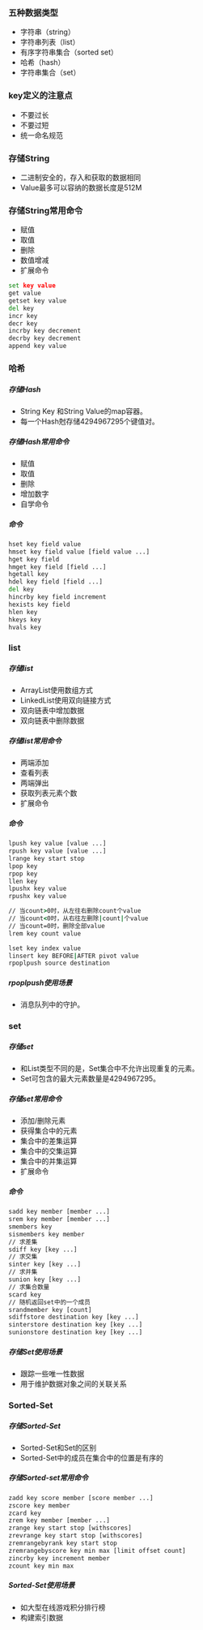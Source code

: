 ### 五种数据类型

- 字符串（string）
- 字符串列表（list）
- 有序字符串集合（sorted set）
- 哈希（hash）
- 字符串集合（set）

### key定义的注意点

- 不要过长
- 不要过短
- 统一命名规范

### 存储String

- 二进制安全的，存入和获取的数据相同
- Value最多可以容纳的数据长度是512M

### 存储String常用命令

- 赋值
- 取值
- 删除
- 数值增减
- 扩展命令

```cmd
set key value
get value
getset key value
del key
incr key
decr key
incrby key decrement
decrby key decrement
append key value
```

### 哈希

##### 存储Hash

- String Key 和String Value的map容器。
- 每一个Hash尅存储4294967295个键值对。

##### 存储Hash常用命令

- 赋值
- 取值
- 删除
- 增加数字
- 自学命令

##### 命令

```cmd
hset key field value
hmset key field value [field value ...]
hget key field
hmget key field [field ...]
hgetall key
hdel key field [field ...]
del key
hincrby key field increment
hexists key field
hlen key
hkeys key
hvals key
```

### list

##### 存储list

- ArrayList使用数组方式
- LinkedList使用双向链接方式
- 双向链表中增加数据
- 双向链表中删除数据

##### 存储list常用命令

- 两端添加
- 查看列表
- 两端弹出
- 获取列表元素个数
- 扩展命令

##### 命令

```cmd
lpush key value [value ...]
rpush key value [value ...]
lrange key start stop
lpop key
rpop key
llen key
lpushx key value
rpushx key value

// 当count>0时，从左往右删除count个value
// 当count<0时，从右往左删除|count|个value
// 当count=0时，删除全部value
lrem key count value

lset key index value
linsert key BEFORE|AFTER pivot value
rpoplpush source destination
```

##### rpoplpush使用场景

- 消息队列中的守护。

### set

##### 存储set

- 和List类型不同的是，Set集合中不允许出现重复的元素。
- Set可包含的最大元素数量是4294967295。

##### 存储set常用命令

- 添加/删除元素
- 获得集合中的元素
- 集合中的差集运算
- 集合中的交集运算
- 集合中的并集运算
- 扩展命令

##### 命令

```cmd
sadd key member [member ...]
srem key member [member ...]
smembers key
sismembers key member
// 求差集
sdiff key [key ...]
// 求交集
sinter key [key ...]
// 求并集
sunion key [key ...]
// 求集合数量
scard key
// 随机返回set中的一个成员
srandmember key [count]
sdiffstore destination key [key ...]
sinterstore destination key [key ...]
sunionstore destination key [key ...]
```

##### 存储Set使用场景

- 跟踪一些唯一性数据
- 用于维护数据对象之间的关联关系

### Sorted-Set

##### 存储Sorted-Set

- Sorted-Set和Set的区别
- Sorted-Set中的成员在集合中的位置是有序的

##### 存储Sorted-set常用命令

```cmd
zadd key score member [score member ...]
zscore key member
zcard key
zrem key member [member ...]
zrange key start stop [withscores]
zrevrange key start stop [withscores]
zremrangebyrank key start stop
zremrangebyscore key min max [limit offset count]
zincrby key increment member
zcount key min max
```

##### Sorted-Set使用场景

- 如大型在线游戏积分排行榜
- 构建索引数据
